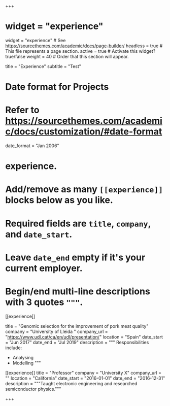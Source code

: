 +++
# widget = "experience"
widget = "experience"  # See https://sourcethemes.com/academic/docs/page-builder/
headless = true  # This file represents a page section.
active = true  # Activate this widget? true/false
weight = 40  # Order that this section will appear.

title = "Experience"
subtitle = "Test"

# Date format for Projects
#   Refer to https://sourcethemes.com/academic/docs/customization/#date-format
date_format = "Jan 2006"

#  experience.
#   Add/remove as many `[[experience]]` blocks below as you like.
#   Required fields are `title`, `company`, and `date_start`.
#   Leave `date_end` empty if it's your current employer.
#   Begin/end multi-line descriptions with 3 quotes `"""`.

[[experience]]

  title = "Genomic selection for the improvement of pork meat quality"
  company = "University of Lleida "
  company_url = "https://www.udl.cat/ca/en/udl/presentation/"
  location = "Spain"
  date_start = "Jun 2017"
  date_end = "Jul 2019"
  description = """
  Responsibilities include:
  * Analysing
  * Modelling
  """

[[experience]]
  title = "Professor"
  company = "University X"
  company_url = ""
  location = "California"
  date_start = "2016-01-01"
  date_end = "2016-12-31"
  description = """Taught electronic engineering and researched semiconductor physics."""

+++
